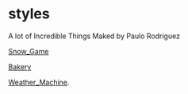 # styles
 A lot of Incredible Things Maked by Paulo Rodriguez


[Snow_Game](https://atemuser.github.io/styles/Snow_Game/index.html)

[Bakery](https://atemuser.github.io/styles/Bakery/index.html)

[Weather_Machine](https://atemuser.github.io/styles/Weather_machine/index.html).
